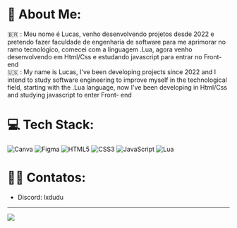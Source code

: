 # 🚀 About Me:
🇧🇷 : Meu nome é Lucas, venho desenvolvendo projetos desde 2022 e pretendo fazer faculdade de engenharia de software para me aprimorar no ramo tecnológico, comecei com a linguagem .Lua, agora venho desenvolvendo em Html/Css e estudando javascript para entrar no Front-end<br>🇺🇸 : My name is Lucas, I've been developing projects since 2022 and I intend to study software engineering to improve myself in the technological field, starting with the .Lua language, now I've been developing in Html/Css and studying javascript to enter Front- end


# 💻 Tech Stack:
![Canva](https://img.shields.io/badge/Canva-%2300C4CC.svg?style=for-the-badge&logo=Canva&logoColor=white) 	![Figma](https://img.shields.io/badge/figma-%23F24E1E.svg?style=for-the-badge&logo=figma&logoColor=white) ![HTML5](https://img.shields.io/badge/html5-%23E34F26.svg?style=for-the-badge&logo=html5&logoColor=white) ![CSS3](https://img.shields.io/badge/css3-%231572B6.svg?style=for-the-badge&logo=css3&logoColor=white) ![JavaScript](https://img.shields.io/badge/javascript-%23323330.svg?style=for-the-badge&logo=javascript&logoColor=%23F7DF1E) ![Lua](https://img.shields.io/badge/lua-%232C2D72.svg?style=for-the-badge&logo=lua&logoColor=white)

# 👨‍💻 Contatos:
- Discord: lxdudu

---
[![](https://visitcount.itsvg.in/api?id=DuduDeveloper5&icon=0&color=0)](https://visitcount.itsvg.in)

<!-- Proudly created with GPRM ( https://gprm.itsvg.in ) -->

